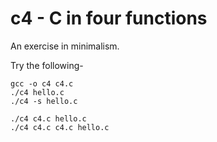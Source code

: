 c4 - C in four functions
========================

An exercise in minimalism.

Try the following-

    gcc -o c4 c4.c
    ./c4 hello.c
    ./c4 -s hello.c
    
    ./c4 c4.c hello.c
    ./c4 c4.c c4.c hello.c

